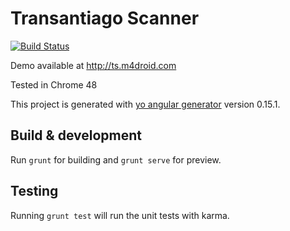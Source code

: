 # Transantiago Scanner
[![Build Status](https://travis-ci.org/m4droid/TransantiagoScanner.svg?branch=master)](https://travis-ci.org/m4droid/TransantiagoScanner)

Demo available at http://ts.m4droid.com

Tested in Chrome 48


This project is generated with [yo angular generator](https://github.com/yeoman/generator-angular)
version 0.15.1.

## Build & development

Run `grunt` for building and `grunt serve` for preview.

## Testing

Running `grunt test` will run the unit tests with karma.
